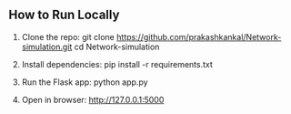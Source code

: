 ## How to Run Locally

1. Clone the repo:
   git clone https://github.com/prakashkankal/Network-simulation.git
   cd Network-simulation

2. Install dependencies:
   pip install -r requirements.txt

3. Run the Flask app:
   python app.py

4. Open in browser:
   http://127.0.0.1:5000
